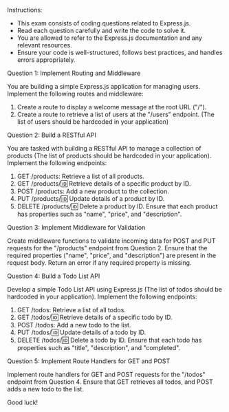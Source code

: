 Instructions:

- This exam consists of coding questions related to Express.js.
- Read each question carefully and write the code to solve it.
- You are allowed to refer to the Express.js documentation and any relevant resources.
- Ensure your code is well-structured, follows best practices, and handles errors appropriately.

Question 1: Implement Routing and Middleware

You are building a simple Express.js application for managing users. Implement the following routes and middleware:

1. Create a route to display a welcome message at the root URL ("/").
2. Create a route to retrieve a list of users at the "/users" endpoint. (The list of users should be hardcoded in your application)

Question 2: Build a RESTful API

You are tasked with building a RESTful API to manage a collection of products (The list of products should be hardcoded in your application). Implement the following endpoints:

1. GET /products: Retrieve a list of all products.
2. GET /products/:id: Retrieve details of a specific product by ID.
3. POST /products: Add a new product to the collection.
4. PUT /products/:id: Update details of a product by ID.
5. DELETE /products/:id: Delete a product by ID.
Ensure that each product has properties such as "name", "price", and "description".

Question 3: Implement Middleware for Validation

Create middleware functions to validate incoming data for POST and PUT requests for the "/products" endpoint from Question 2. Ensure that the required properties ("name", "price", and "description") are present in the request body. Return an error if any required property is missing.

Question 4: Build a Todo List API

Develop a simple Todo List API using Express.js (The list of todos should be hardcoded in your application). Implement the following endpoints:

1. GET /todos: Retrieve a list of all todos.
2. GET /todos/:id: Retrieve details of a specific todo by ID.
3. POST /todos: Add a new todo to the list.
4. PUT /todos/:id: Update details of a todo by ID.
5. DELETE /todos/:id: Delete a todo by ID.
Ensure that each todo has properties such as "title", "description", and "completed".

Question 5: Implement Route Handlers for GET and POST

Implement route handlers for GET and POST requests for the "/todos" endpoint from Question 4. Ensure that GET retrieves all todos, and POST adds a new todo to the list.

Good luck!

